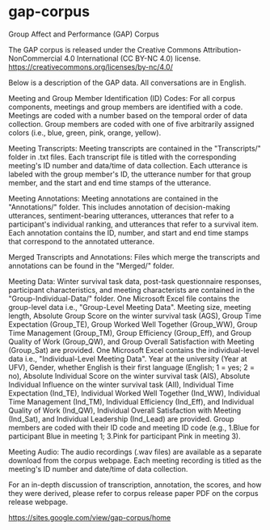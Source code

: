 # gap-corpus
Group Affect and Performance (GAP) Corpus

The GAP corpus is released under the Creative Commons Attribution-NonCommercial 4.0 International (CC BY-NC 4.0) license. https://creativecommons.org/licenses/by-nc/4.0/

Below is a description of the GAP data. All conversations are in English.

Meeting and Group Member Identification (ID) Codes:
For all corpus components, meetings and group members are identified with a code. 
Meetings are coded with a number based on the temporal order of data collection. 
Group members are coded with one of five arbitrarily assigned colors (i.e., blue, green, pink, orange, yellow).

Meeting Transcripts:
Meeting transcripts are contained in the "Transcripts/" folder in .txt files. 
Each transcript file is titled with the corresponding meeting's ID number and data/time of data collection. 
Each utterance is labeled with the group member's ID, the utterance number for that group member, and the start and end time stamps of the utterance.  

Meeting Annotations:
Meeting annotations are contained in the "Annotations/" folder. 
This includes annotation of decision-making utterances, sentiment-bearing utterances, utterances that refer to a participant's individual ranking, and utterances that refer to a survival item. 
Each annotation contains the ID, number, and start and end time stamps that correspond to the annotated utterance. 

Merged Transcripts and Annotations:
Files which merge the transcripts and annotations can be found in the "Merged/" folder. 

Meeting Data:
Winter survival task data, post-task questionnaire responses, participant characteristics, and meeting characterists are contained in the "Group-Individual-Data/" folder.
One Microsoft Excel file contains the group-level data i.e., "Group-Level Meeting Data". Meeting size, meeting length, Absolute Group Score on the winter survival task (AGS), Group Time Expectation (Group_TE), Group Worked Well Together (Group_WW), Group Time Management (Group_TM), Group Efficiency (Group_Eff), and Group Quality of Work (Group_QW), and Group Overall Satisfaction with Meeting (Group_Sat) are provided. 
One Microsoft Excel contains the individual-level data i.e., "Individual-Level Meeting Data". Year at the university (Year at UFV), Gender, whether English is their first language (English; 1 = yes; 2 = no), Absolute Individual Score on the winter survival task (AIS), Absolute Individual Influence on the winter survival task (AII), Individual Time Expectation (Ind_TE), Individual Worked Well Together (Ind_WW), Individual Time Management (Ind_TM), Individual Efficiency (Ind_Eff), and Individual Quality of Work (Ind_QW), Individual Overall Satisfaction with Meeting (Ind_Sat), and Individual Leadership (Ind_Lead) are provided. Group members are coded with their ID code and meeting ID code (e.g., 1.Blue for participant Blue in meeting 1; 3.Pink for participant Pink in meeting 3). 

Meeting Audio:
The audio recordings (.wav files) are available as a separate download from the corpus webpage. 
Each meeting recording is titled as the meeting's ID number and date/time of data collection. 

For an in-depth discussion of transcription, annotation, the scores, and how they were derived, please refer to corpus release paper PDF on the corpus release webpage.

https://sites.google.com/view/gap-corpus/home